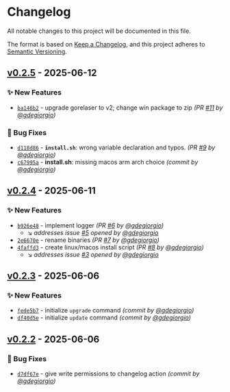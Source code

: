 # Changelog
All notable changes to this project will be documented in this file.

The format is based on [Keep a Changelog](https://keepachangelog.com/en/1.0.0/),
and this project adheres to [Semantic Versioning](https://semver.org/spec/v2.0.0.html).

## [v0.2.5] - 2025-06-12
### :sparkles: New Features
- [`ba146b2`](https://github.com/gdegiorgio/octo/commit/ba146b2df5bea3bf6e4466c837a3182e6b1bace3) - upgrade gorelaser to v2; change win package to zip *(PR [#11](https://github.com/gdegiorgio/octo/pull/11) by [@gdegiorgio](https://github.com/gdegiorgio))*

### :bug: Bug Fixes
- [`d118d86`](https://github.com/gdegiorgio/octo/commit/d118d86ae6029c78d9a72aac0913355fb164a978) - **`install.sh`**: wrong variable declaration and typos. *(PR [#9](https://github.com/gdegiorgio/octo/pull/9) by [@gdegiorgio](https://github.com/gdegiorgio))*
- [`c67995a`](https://github.com/gdegiorgio/octo/commit/c67995a43a568188f96cf584816f73666214a60d) - **install.sh**: missing macos arm arch choice *(commit by [@gdegiorgio](https://github.com/gdegiorgio))*


## [v0.2.4] - 2025-06-11
### :sparkles: New Features
- [`b926e48`](https://github.com/gdegiorgio/octo/commit/b926e4863c12032f1c4bf857281b7b32f62b24dc) - implement logger *(PR [#6](https://github.com/gdegiorgio/octo/pull/6) by [@gdegiorgio](https://github.com/gdegiorgio))*
  - :arrow_lower_right: *addresses issue [#5](https://github.com/gdegiorgio/octo/issues/5) opened by [@gdegiorgio](https://github.com/gdegiorgio)*
- [`2e6670e`](https://github.com/gdegiorgio/octo/commit/2e6670eee172c4019ad8a41d45764cb74c34289d) - rename binaries *(PR [#7](https://github.com/gdegiorgio/octo/pull/7) by [@gdegiorgio](https://github.com/gdegiorgio))*
- [`4faffd3`](https://github.com/gdegiorgio/octo/commit/4faffd37f8874512d2764e916c573df03578d9e0) - create linux/macos install script *(PR [#8](https://github.com/gdegiorgio/octo/pull/8) by [@gdegiorgio](https://github.com/gdegiorgio))*
  - :arrow_lower_right: *addresses issue [#3](https://github.com/gdegiorgio/octo/issues/3) opened by [@gdegiorgio](https://github.com/gdegiorgio)*


## [v0.2.3] - 2025-06-06
### :sparkles: New Features
- [`fede5b7`](https://github.com/gdegiorgio/octo/commit/fede5b72c6e287826917677c68eace6773709ecf) - initialize `upgrade` command *(commit by [@gdegiorgio](https://github.com/gdegiorgio))*
- [`df40d5e`](https://github.com/gdegiorgio/octo/commit/df40d5ec0b4e6a1e4b1ca82c64ee7f526acd26d7) - initialize `update` command *(commit by [@gdegiorgio](https://github.com/gdegiorgio))*


## [v0.2.2] - 2025-06-06
### :bug: Bug Fixes
- [`d7df67e`](https://github.com/gdegiorgio/octo/commit/d7df67e5c588496980c6ae6dacf96276552db6bb) - give write permissions to changelog action *(commit by [@gdegiorgio](https://github.com/gdegiorgio))*

[v0.2.2]: https://github.com/gdegiorgio/octo/compare/v0.2.1...v0.2.2
[v0.2.3]: https://github.com/gdegiorgio/octo/compare/v0.2.2...v0.2.3
[v0.2.4]: https://github.com/gdegiorgio/octo/compare/v0.2.3...v0.2.4
[v0.2.5]: https://github.com/gdegiorgio/octo/compare/v0.2.4...v0.2.5
